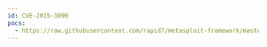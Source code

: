 ```yaml
---
id: CVE-2015-3090
pocs:
  - https://raw.githubusercontent.com/rapid7/metasploit-framework/master/modules/exploits/multi/browser/adobe_flash_shader_job_overflow.rb
---
```

